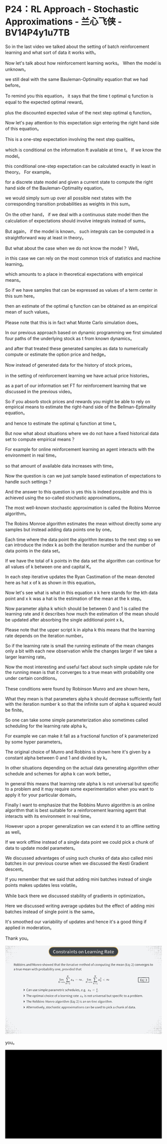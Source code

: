 # P24：RL Approach - Stochastic Approximations - 兰心飞侠 - BV14P4y1u7TB

 So in the last video we talked about the setting of batch reinforcement learning and what sort of data it works with。

 Now let's talk about how reinforcement learning works。 When the model is unknown。

 we still deal with the same Bauleman-Optimality equation that we had before。

 To remind you this equation， it says that the time t optimal q function is equal to the expected optimal reward。

 plus the discounted expected value of the next step optimal q function。

 Now let's pay attention to this expectation sign entering the right hand side of this equation。

 This is a one-step expectation involving the next step qualities。

 which is conditional on the information ft available at time t。 If we know the model。

 this conditional one-step expectation can be calculated exactly in least in theory。 For example。

 for a discrete state model and given a current state to compute the right hand side of the Bauleman-Optimality equation。

 we would simply sum up over all possible next states with the corresponding transition probabilities as weights in this sum。

 On the other hand， if we deal with a continuous state model then the calculation of expectations should involve integrals instead of sums。

 But again， if the model is known， such integrals can be computed in a straightforward way at least in theory。

 But what about the case when we do not know the model？ Well。

 in this case we can rely on the most common trick of statistics and machine learning。

 which amounts to a place in theoretical expectations with empirical means。

 So if we have samples that can be expressed as values of a term center in this sum here。

 then an estimate of the optimal q function can be obtained as an empirical mean of such values。

 Please note that this is in fact what Monte Carlo simulation does。

 In our previous approach based on dynamic programming we first simulated four paths of the underlying stock as t from known dynamics。

 and after that treated these generated samples as data to numerically compute or estimate the option price and hedge。

 Now instead of generated data for the history of stock prices。

 in the setting of reinforcement learning we have actual price histories。

 as a part of our information set FT for reinforcement learning that we discussed in the previous video。

 So if you absorb stock prices and rewards you might be able to rely on empirical means to estimate the right-hand side of the Bellman-Eptimality equation。

 and hence to estimate the optimal q function at time t。

 But now what about situations where we do not have a fixed historical data set to compute empirical means？

 For example for online reinforcement learning an agent interacts with the environment in real time。

 so that amount of available data increases with time。

 Now the question is can we just sample based estimation of expectations to handle such settings？

 And the answer to this question is yes this is indeed possible and this is achieved using the so-called stochastic approximations。

 The most well-known stochastic approximation is called the Robins Monroe algorithm。

 The Robins Monroe algorithm estimates the mean without directly some any samples but instead adding data points one by one。

 Each time where the data point the algorithm iterates to the next step so we can introduce the index k as both the iteration number and the number of data points in the data set。

 If we have the total of k points in the data set the algorithm can continue for all values of k between one and capital K。

 In each step iterative updates the Ryan Castimation of the mean denoted here as hat x of k as shown in this equation。

 Now let's see what is what in this equation x k here stands for the kth data point and x k was a hat is the estimation of the mean at the k step。

 Now parameter alpha k which should be between 0 and 1 is called the learning rate and it describes how much the estimation of the mean should be updated after absorbing the single additional point x k。

 Please note that the upper script k in alpha k this means that the learning rate depends on the iteration number。

 So if the learning rate is small the running estimate of the mean changes only a bit with each new observation while the changes larger if we take a larger learning rate。

 Now the most interesting and useful fact about such simple update rule for the running mean is that it converges to a true mean with probability one under certain conditions。

 These conditions were found by Robinson Munro and are shown here。

 What they mean is that parameters alpha k should decrease sufficiently fast with the iteration number k so that the infinite sum of alpha k squared would be finite。

 So one can take some simple parameterization also sometimes called scheduling for the learning rate alpha k。

 For example we can make it fall as a fractional function of k parameterized by some hyper parameters。

 The original choice of Munro and Robbins is shown here it's given by a constant alpha between 0 and 1 and divided by k。

 In other situations depending on the actual data generating algorithm other schedule and schemes for alpha k can work better。

 In general this means that learning rate alpha k is not universal but specific to a problem and it may require some experimentation when you want to apply it for your particular domain。

 Finally I want to emphasize that the Robbins Munro algorithm is an online algorithm that is best suitable for a reinforcement learning agent that interacts with its environment in real time。

 However upon a proper generalization we can extend it to an offline setting as well。

 If we work offline instead of a single data point we could pick a chunk of data to update model parameters。

 We discussed advantages of using such chunks of data also called mini batches in our previous course when we discussed the Kesti Gradient descent。

 If you remember that we said that adding mini batches instead of single points makes updates less volatile。

 While back there we discussed stability of gradients in optimization。

 Here we discussed writing average updates but the effect of adding mini batches instead of single point is the same。

 It's smoothed our variability of updates and hence it's a good thing if applied in moderation。

 Thank you。

![](img/b49b798200fc1ccc2e3e38b95f1749dc_1.png)

 you。

![](img/b49b798200fc1ccc2e3e38b95f1749dc_3.png)